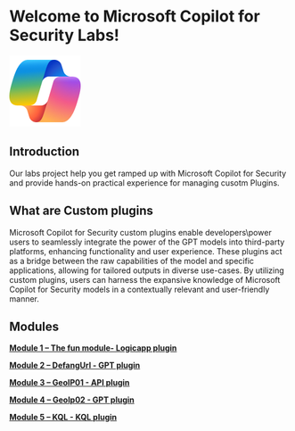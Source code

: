 # Welcome to Microsoft Copilot for Security Labs!

![Security CoPilot Logo](https://github.com/Azure/Copilot-For-Security/blob/main/Images/ic_fluent_copilot_64_64%402x.png)

## Introduction

Our labs project help you get ramped up with Microsoft Copilot for Security and provide hands-on practical experience for managing cusotm Plugins.


## What are Custom plugins

Microsoft Copilot for Security custom plugins enable developers\power users to seamlessly integrate the power of the GPT models into third-party platforms, enhancing functionality and user experience. 
These plugins act as a bridge between the raw capabilities of the model and specific applications, allowing for tailored outputs in diverse use-cases. 
By utilizing custom plugins, users can harness the expansive knowledge of Microsoft Copilot for Security models in a contextually relevant and user-friendly manner.


## Modules

[**Module 1 – The fun module- Logicapp plugin**](https://github.com/Azure/Copilot-For-Security/blob/main/Technical%20Workshops/Custom%20Plugin%20Workshop/Task01_Send_jokeByemail/readme.md)

[**Module 2 – DefangUrl - GPT plugin**](https://github.com/Azure/Copilot-For-Security/blob/main/Workshop/Custom_Plugin/Task02_Defang_URL/readme.md)


[**Module 3 – GeoIP01 - API plugin**](https://github.com/Azure/Copilot-For-Security/blob/main/Workshop/Custom_Plugin/Task03_GEO_IP_report/readme.md)

[**Module 4 – GeoIp02 - GPT plugin**](https://github.com/Azure/Copilot-For-Security/blob/main/Workshop/Custom_Plugin/Task04_GEO_IP_script/readme.md)

[**Module 5 – KQL - KQL plugin**](https://github.com/Azure/Copilot-For-Security/blob/main/Workshop/Custom_Plugin/Task05_KQL/readme.md)

